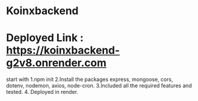 # Koinxbackend

# Deployed Link : https://koinxbackend-g2v8.onrender.com
start with 
1.npm init
2.Install the packages express, mongoose, cors, dotenv, nodemon, axios, node-cron.
3.Included all the required features and tested.
4. Deployed in render.

 
